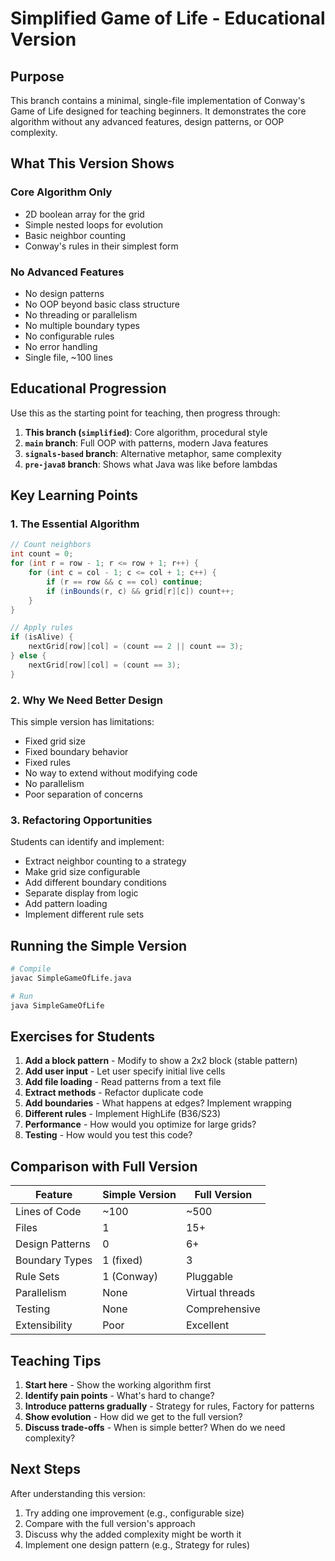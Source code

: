 # Simplified Game of Life - Educational Version

## Purpose

This branch contains a minimal, single-file implementation of Conway's Game of Life designed for teaching beginners. It demonstrates the core algorithm without any advanced features, design patterns, or OOP complexity.

## What This Version Shows

### Core Algorithm Only
- 2D boolean array for the grid
- Simple nested loops for evolution
- Basic neighbor counting
- Conway's rules in their simplest form

### No Advanced Features
- No design patterns
- No OOP beyond basic class structure
- No threading or parallelism
- No multiple boundary types
- No configurable rules
- No error handling
- Single file, ~100 lines

## Educational Progression

Use this as the starting point for teaching, then progress through:

1. **This branch (`simplified`)**: Core algorithm, procedural style
2. **`main` branch**: Full OOP with patterns, modern Java features
3. **`signals-based` branch**: Alternative metaphor, same complexity
4. **`pre-java8` branch**: Shows what Java was like before lambdas

## Key Learning Points

### 1. The Essential Algorithm
```java
// Count neighbors
int count = 0;
for (int r = row - 1; r <= row + 1; r++) {
    for (int c = col - 1; c <= col + 1; c++) {
        if (r == row && c == col) continue;
        if (inBounds(r, c) && grid[r][c]) count++;
    }
}

// Apply rules
if (isAlive) {
    nextGrid[row][col] = (count == 2 || count == 3);
} else {
    nextGrid[row][col] = (count == 3);
}
```

### 2. Why We Need Better Design

This simple version has limitations:
- Fixed grid size
- Fixed boundary behavior
- Fixed rules
- No way to extend without modifying code
- No parallelism
- Poor separation of concerns

### 3. Refactoring Opportunities

Students can identify and implement:
- Extract neighbor counting to a strategy
- Make grid size configurable
- Add different boundary conditions
- Separate display from logic
- Add pattern loading
- Implement different rule sets

## Running the Simple Version

```bash
# Compile
javac SimpleGameOfLife.java

# Run
java SimpleGameOfLife
```

## Exercises for Students

1. **Add a block pattern** - Modify to show a 2x2 block (stable pattern)
2. **Add user input** - Let user specify initial live cells
3. **Add file loading** - Read patterns from a text file
4. **Extract methods** - Refactor duplicate code
5. **Add boundaries** - What happens at edges? Implement wrapping
6. **Different rules** - Implement HighLife (B36/S23)
7. **Performance** - How would you optimize for large grids?
8. **Testing** - How would you test this code?

## Comparison with Full Version

| Feature | Simple Version | Full Version |
|---------|---------------|--------------|
| Lines of Code | ~100 | ~500 |
| Files | 1 | 15+ |
| Design Patterns | 0 | 6+ |
| Boundary Types | 1 (fixed) | 3 |
| Rule Sets | 1 (Conway) | Pluggable |
| Parallelism | None | Virtual threads |
| Testing | None | Comprehensive |
| Extensibility | Poor | Excellent |

## Teaching Tips

1. **Start here** - Show the working algorithm first
2. **Identify pain points** - What's hard to change?
3. **Introduce patterns gradually** - Strategy for rules, Factory for patterns
4. **Show evolution** - How did we get to the full version?
5. **Discuss trade-offs** - When is simple better? When do we need complexity?

## Next Steps

After understanding this version:
1. Try adding one improvement (e.g., configurable size)
2. Compare with the full version's approach
3. Discuss why the added complexity might be worth it
4. Implement one design pattern (e.g., Strategy for rules)